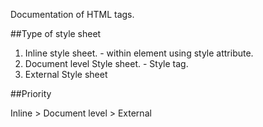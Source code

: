Documentation of HTML tags.

##Type of style sheet

1. Inline style sheet. - within element using style attribute.
1. Document level Style sheet. - Style tag.
2. External Style sheet

##Priority 
 
 Inline > Document level > External 
